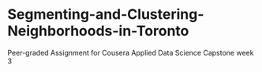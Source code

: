 # Segmenting-and-Clustering-Neighborhoods-in-Toronto
Peer-graded Assignment for Cousera Applied Data Science Capstone week 3
